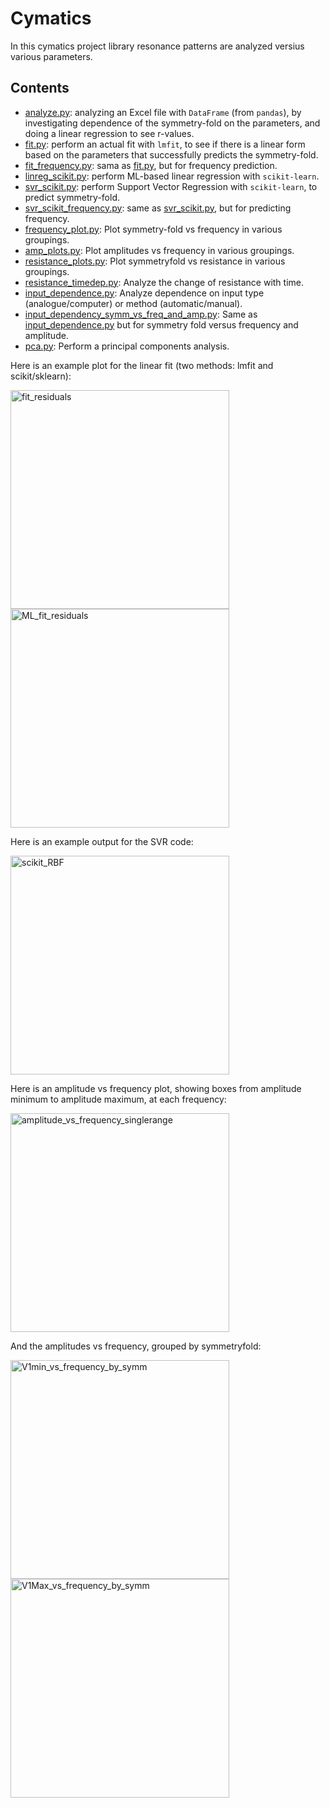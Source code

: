 # Cymatics
In this cymatics project library resonance patterns are analyzed versius various parameters. 
## Contents
- <a href="https://github.com/csanadm/cymatics/blob/main/analyze.py">analyze.py</a>: analyzing an Excel file with `DataFrame` (from `pandas`), by investigating dependence of the symmetry-fold on the parameters, and doing a linear regression to see r-values.
- <a href="https://github.com/csanadm/cymatics/blob/main/fit.py">fit.py</a>: perform an actual fit with `lmfit`, to see if there is a linear form based on the parameters that successfully predicts the symmetry-fold.
- <a href="https://github.com/csanadm/cymatics/blob/main/fit_frequency.py">fit_frequency.py</a>: sama as <a href="https://github.com/csanadm/cymatics/blob/main/fit.py">fit.py</a>, but for frequency prediction.
- <a href="https://github.com/csanadm/cymatics/blob/main/linreg_scikit.py">linreg_scikit.py</a>: perform ML-based linear regression with `scikit-learn`.
- <a href="https://github.com/csanadm/cymatics/blob/main/svr_scikit.py">svr_scikit.py</a>: perform Support Vector Regression with `scikit-learn`, to predict symmetry-fold.
- <a href="https://github.com/csanadm/cymatics/blob/main/svr_scikit_frequency.py">svr_scikit_frequency.py</a>: same as <a href="https://github.com/csanadm/cymatics/blob/main/svr_scikit.py">svr_scikit.py</a>, but for predicting frequency.
- <a href="https://github.com/csanadm/cymatics/blob/main/frequency_plot.py">frequency_plot.py</a>: Plot symmetry-fold vs frequency in various groupings.
- <a href="https://github.com/csanadm/cymatics/blob/main/amp_plots.py">amp_plots.py</a>: Plot amplitudes vs frequency in various groupings.
- <a href="https://github.com/csanadm/cymatics/blob/main/resistance_plots.py">resistance_plots.py</a>: Plot symmetryfold vs resistance in various groupings.
- <a href="https://github.com/csanadm/cymatics/blob/main/resistance_timedep.py">resistance_timedep.py</a>: Analyze the change of resistance with time.
- <a href="https://github.com/csanadm/cymatics/blob/main/input_dependence.py">input_dependence.py</a>: Analyze dependence on input type (analogue/computer) or method (automatic/manual).
- <a href="https://github.com/csanadm/cymatics/blob/main/input_dependency_symm_vs_freq_and_amp.py">input_dependency_symm_vs_freq_and_amp.py</a>: Same as <a href="https://github.com/csanadm/cymatics/blob/main/input_dependence.py">input_dependence.py</a> but for symmetry fold versus frequency and amplitude.
- <a href="https://github.com/csanadm/cymatics/blob/main/pca.py">pca.py</a>: Perform a principal components analysis.

Here is an example plot for the linear fit (two methods: lmfit and scikit/sklearn):

<img alt="fit_residuals" src="https://user-images.githubusercontent.com/38218165/232236561-4d180456-c91a-4e3a-855f-806b7bbf5dcd.png" width="350" /> <img alt="ML_fit_residuals" src="https://user-images.githubusercontent.com/38218165/232236617-15a0535a-f31b-47df-8f22-746e21f05230.png" width="350" />

Here is an example output for the SVR code:

<img alt="scikit_RBF" src="https://user-images.githubusercontent.com/38218165/232236734-217e7816-9af9-46a9-b806-e4feb8756a96.png" width="350" />

Here is an amplitude vs frequency plot, showing boxes from amplitude minimum to amplitude maximum, at each frequency:

<img alt="amplitude_vs_frequency_singlerange" src="https://user-images.githubusercontent.com/38218165/239747308-0ff7bb74-8240-4347-8c17-1af3752e884a.png" width="350" />

And the amplitudes vs frequency, grouped by symmetryfold:

<img alt="V1min_vs_frequency_by_symm" src="https://user-images.githubusercontent.com/38218165/232236981-8fc7a6e6-aeaf-46fe-b244-7036b53c1fcf.png" width="350" /><img alt="V1Max_vs_frequency_by_symm" src="https://user-images.githubusercontent.com/38218165/232236974-7d01fa1c-0bf3-40e2-996c-9867a5a7b63c.png" width="350" />

